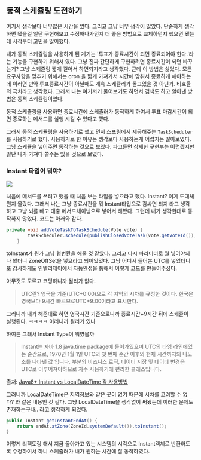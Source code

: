 ## 동적 스케쥴링 도전하기
여기서 생각보다 너무많은 시간을 썼다. 그리고 그냥 너무 생각이 많았다. 단순하게 생각하면 됐을걸 일단 구현해보고 수정해나가던지 더 좋은 방법으로 교체하던지 했으면 됐는데 시작부터 고민을 많이했다.

내가 동적 스케쥴링을 사용하게 된 계기는 '투표가 종료시간이 되면 종료되어야 한다.'라는 기능을 구현하기 위해서 였다. 그냥 진짜 간단하게 구현하려면 종료시간이 되면 바꾸는거? 그냥 스케쥴링 짧게 걸어서 하면되지라고 생각했다. 근데 이 방법은 싫었다. 모든 요구사항을 맞추기 위해서는 cron 을 짧게 가져가서 시간에 맞춰서 종료하게 해야하는데 이러면 만약 투표종료시간이 아닐때도 계속 스케쥴러가 돌고있을 것 아닌가. 비효율의 극치라고 생각했다. 그래서 나는 여기저기 물어보기도 하면서 검색도 하고 알아낸 방법은 동적 스케쥴링이었다.

동적 스케쥴링을 사용하면 종료시간에 스케쥴러가 동작하게 하여서 투표 마감시간이 되면 종료하는 메서드를 실행 시킬 수 있다고 했다.

그래서 동적 스케쥴링을 사용하기로 했고 먼저 스프링에서 제공해주는 `TaskScheduler`를 사용하기로 했다.
사용하기로 한 이유는 생각보다 사용하는게 어렵지는 않아보였다. 그냥 스케쥴을 넣어주면 동작하는 것으로 보였다. 파고들면 상세한 구현부는 어렵겠지만 일단 내가 가져다 쓸수는 있을 것으로 보였다.
### Instant 타입이 뭐야?

![](https://velog.velcdn.com/images/naminhyeok/post/5cc92e9b-ae39-44b9-89b5-4e75a7f9ae40/image.png)

처음에 메서드를 쓰려고 했을 때 처음 보는 타입을 넣으라고 했다. Instant? 이게 도대체 뭔지 몰랐다. 그래서 나는 그냥 종료시간을 뭐 Instant타입으로 감싸면 되지 라고 생각하고 그냥 뇌를 빼고 대충 메서드체이닝으로 넣어서 해봤다. 그런데 내가 생각한대로 동작하지 않았다. 코드는 아래와 같다.

```java
private void addVoteTaskToTaskSchedule(Vote vote) {
        taskScheduler.schedule(publishClosedVoteTask(vote.getVoteId()), vote.getEndAt().toInstant(ZoneOffset.UTC));
    }
```

toInstant가 뭔가 그냥 형변환을 해줄 것 같았다. 그리고 다시 파라미터로 뭘 넣어야되나 봤더니 ZoneOffSet을 넣으라고 되어있었다. 그냥 어디서 들어본 UTC를 넣었더니 또 감사하게도 인텔리제이에서 자동완성을 통해서 이렇게 코드를 만들어주셨다.

아무것도 모르고 코딩하니까 될리가 없다.

> UTC란? 영국을 기준(UTC+0:00)으로 각 지역의 시차를 규정한 것이다. 한국은 영국보다 9시간 빠르므로UTC+9:00이라고 표시한다.

그러니까 내가 해준대로 하면 영국시간 기준으로니까 종료시간+9시간 뒤에 스케쥴이 실행된다. ㅋㅋㅋㅋ 이러니까 될리가 있나

하여튼 그래서 Instant Type이 뭐였을까

> Instant는 자바 1.8 java.time package에 들어가있으며 UTC의 타임 라인에있는 순간으로,
1970년 1월 1일 UTC의 첫 번째 순간 이후의 현재 시간까지의 나노초를 나타낸 값 입니다.
부분의 비즈니스 로직, 데이터 저장 및 데이터 변경은 UTC로 이루어져야하므로 자주 사용하기에 편리한 클래스입니다.

출처: [Java8+ Instant vs LocalDateTime 각 사용방법](https://velog.io/@lsb156/Instant-vs-LocalDateTime)

그러니까 LocalDateTime은 지역정보와 같은 곳이 없기 때문에 시차를 고려할 수 없다? 와 같은 내용인 것 같다. 그냥 LocalDateTime을 생각없이 써왔는데 이러한 문제도 존재하는구나.. 라고 생각하게 되었다.

```java
public Instant getInstantEndAt() {
    return endAt.atZone(ZoneId.systemDefault()).toInstant();
}
```
이렇게 리팩토링 해서 지금 돌아가고 있는 시스템의 시각으로 Instant객체로 반환하도록 수정하여서 하니 스케쥴러가 내가 원하는 시간에 잘 동작하였다.
